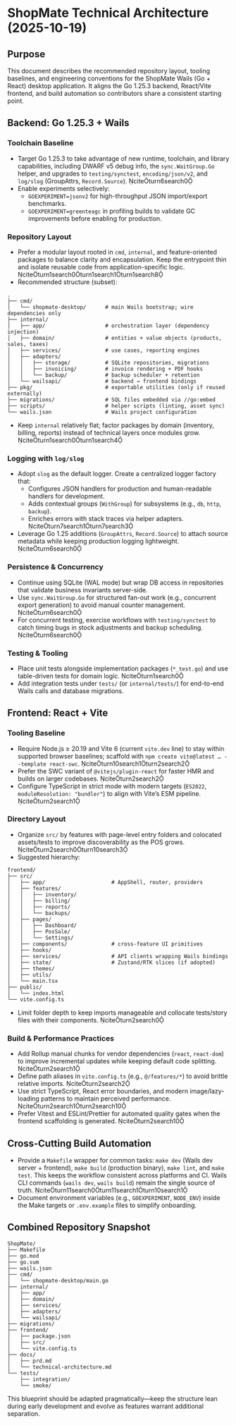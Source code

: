# ShopMate Technical Architecture (2025-10-19)

## Purpose
This document describes the recommended repository layout, tooling baselines, and engineering conventions for the ShopMate Wails (Go + React) desktop application. It aligns the Go 1.25.3 backend, React/Vite frontend, and build automation so contributors share a consistent starting point.

## Backend: Go 1.25.3 + Wails

### Toolchain Baseline
- Target Go 1.25.3 to take advantage of new runtime, toolchain, and library capabilities, including DWARF v5 debug info, the `sync.WaitGroup.Go` helper, and upgrades to `testing/synctest`, `encoding/json/v2`, and `log/slog` (GroupAttrs, `Record.Source`). citeturn6search0
- Enable experiments selectively:
  - `GOEXPERIMENT=jsonv2` for high-throughput JSON import/export benchmarks.
  - `GOEXPERIMENT=greenteagc` in profiling builds to validate GC improvements before enabling for production.

### Repository Layout
- Prefer a modular layout rooted in `cmd`, `internal`, and feature-oriented packages to balance clarity and encapsulation. Keep the entrypoint thin and isolate reusable code from application-specific logic. citeturn1search0turn1search1turn1search8
- Recommended structure (subset):

```
.
├── cmd/
│   └── shopmate-desktop/      # main Wails bootstrap; wire dependencies only
├── internal/
│   ├── app/                   # orchestration layer (dependency injection)
│   ├── domain/                # entities + value objects (products, sales, taxes)
│   ├── services/              # use cases, reporting engines
│   ├── adapters/
│   │   ├── storage/           # SQLite repositories, migrations
│   │   ├── invoicing/         # invoice rendering + PDF hooks
│   │   └── backup/            # backup scheduler + retention
│   └── wailsapi/              # backend → frontend bindings
├── pkg/                       # exportable utilities (only if reused externally)
├── migrations/                # SQL files embedded via //go:embed
├── scripts/                   # helper scripts (linting, asset sync)
└── wails.json                 # Wails project configuration
```

- Keep `internal` relatively flat; factor packages by domain (inventory, billing, reports) instead of technical layers once modules grow. citeturn1search0turn1search4

### Logging with `log/slog`
- Adopt `slog` as the default logger. Create a centralized logger factory that:
  - Configures JSON handlers for production and human-readable handlers for development.
  - Adds contextual groups (`WithGroup`) for subsystems (e.g., `db`, `http`, `backup`).
  - Enriches errors with stack traces via helper adapters. citeturn7search1turn7search3
- Leverage Go 1.25 additions (`GroupAttrs`, `Record.Source`) to attach source metadata while keeping production logging lightweight. citeturn6search0

### Persistence & Concurrency
- Continue using SQLite (WAL mode) but wrap DB access in repositories that validate business invariants server-side.
- Use `sync.WaitGroup.Go` for structured fan-out work (e.g., concurrent export generation) to avoid manual counter management. citeturn6search0
- For concurrent testing, exercise workflows with `testing/synctest` to catch timing bugs in stock adjustments and backup scheduling. citeturn6search0

### Testing & Tooling
- Place unit tests alongside implementation packages (`*_test.go`) and use table-driven tests for domain logic. citeturn1search0
- Add integration tests under `tests/` (or `internal/tests/`) for end-to-end Wails calls and database migrations.

## Frontend: React + Vite

### Tooling Baseline
- Require Node.js ≥ 20.19 and Vite 6 (current `vite.dev` line) to stay within supported browser baselines; scaffold with `npm create vite@latest … --template react-swc`. citeturn10search1turn2search2
- Prefer the SWC variant of `@vitejs/plugin-react` for faster HMR and builds on larger codebases. citeturn2search2
- Configure TypeScript in strict mode with modern targets (`ES2022`, `moduleResolution: "bundler"`) to align with Vite’s ESM pipeline. citeturn2search1

### Directory Layout
- Organize `src/` by features with page-level entry folders and colocated assets/tests to improve discoverability as the POS grows. citeturn2search0turn10search3
- Suggested hierarchy:

```
frontend/
├── src/
│   ├── app/                     # AppShell, router, providers
│   ├── features/
│   │   ├── inventory/
│   │   ├── billing/
│   │   ├── reports/
│   │   └── backups/
│   ├── pages/
│   │   ├── Dashboard/
│   │   ├── PosSale/
│   │   └── Settings/
│   ├── components/              # cross-feature UI primitives
│   ├── hooks/
│   ├── services/                # API clients wrapping Wails bindings
│   ├── state/                   # Zustand/RTK slices (if adopted)
│   ├── themes/
│   ├── utils/
│   └── main.tsx
├── public/
│   └── index.html
└── vite.config.ts
```

- Limit folder depth to keep imports manageable and collocate tests/story files with their components. citeturn2search0

### Build & Performance Practices
- Add Rollup manual chunks for vendor dependencies (`react`, `react-dom`) to improve incremental updates while keeping default code splitting. citeturn2search1
- Define path aliases in `vite.config.ts` (e.g., `@/features/*`) to avoid brittle relative imports. citeturn2search2
- Use strict TypeScript, React error boundaries, and modern image/lazy-loading patterns to maintain perceived performance. citeturn2search1turn2search10
- Prefer Vitest and ESLint/Prettier for automated quality gates when the frontend scaffolding is generated. citeturn2search10

## Cross-Cutting Build Automation
- Provide a `Makefile` wrapper for common tasks: `make dev` (Wails dev server + frontend), `make build` (production binary), `make lint`, and `make test`. This keeps the workflow consistent across platforms and CI. Wails CLI commands (`wails dev`, `wails build`) remain the single source of truth. citeturn11search0turn11search1turn10search1
- Document environment variables (e.g., `GOEXPERIMENT`, `NODE_ENV`) inside the Make targets or `.env.example` files to simplify onboarding.

## Combined Repository Snapshot

```
ShopMate/
├── Makefile
├── go.mod
├── go.sum
├── wails.json
├── cmd/
│   └── shopmate-desktop/main.go
├── internal/
│   ├── app/
│   ├── domain/
│   ├── services/
│   ├── adapters/
│   └── wailsapi/
├── migrations/
├── frontend/
│   ├── package.json
│   ├── src/
│   └── vite.config.ts
├── docs/
│   ├── prd.md
│   └── technical-architecture.md
└── tests/
    ├── integration/
    └── smoke/
```

This blueprint should be adapted pragmatically—keep the structure lean during early development and evolve as features warrant additional separation.
